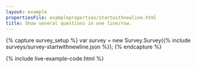 ```yaml
---
layout: example
propertiesFile: exampleproperties/startwithnewline.html
title: Show several questions in one line/row. 
---
```

{% capture survey_setup %}
var survey = new Survey.Survey({% include surveys/survey-startwithnewline.json %});
{% endcapture %}

{% include live-example-code.html %}
